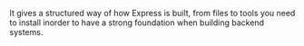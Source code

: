 It gives a structured way of how Express is built, from files to tools you need to install inorder to have a strong foundation when building backend systems.
